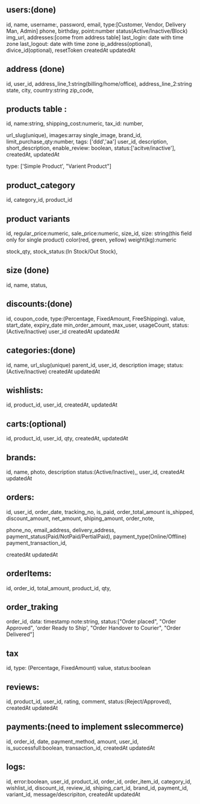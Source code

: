 ## users:(done)

id,
name,
username:,
password,
email,
type:[Customer, Vendor, Delivery Man, Admin]
phone,
birthday,
point:number
status(Active/Inactive/Block)
img_url,
addresses:[come from address table]
last_login: date with time zone
last_logout: date with time zone
ip_address(optional),
divice_id(optional),
resetToken
createdAt
updatedAt

<!-- ## login_tracking
id,
last_login: date with time zone
last_logout: date with time zone,
ip_address(optional),
divice_id(optional),
 -->

## address (done)

id,
user_id,
address_line_1:string(billing/home/office),
address_line_2:string
state,
city,
country:string
zip_code,

## products table :

id,
name:string,
shipping_cost:numeric,
tax_id: number,

<!-- discount_id: number(this copun number), -->

url_slug(unique),
images:array
single_image,
brand_id,
limit_purchase_qty:number,
tags: ['ddd','aa']
user_id,
description,
short_description,
enable_review: boolean,
status:['acitve/inactive'],
createdAt,
updatedAt

<!-- product single and varient hole array get hobe product variant a -->

type: ['Simple Product', "Varient Product"]

## product_category

id,
category_id,
product_id

## product variants

id,
regular_price:numeric,
sale_price:numeric,
size_id,
size: string(this field only for single product)
color(red, green, yellow)
weight(kg):numeric

  <!-- stock qty thankle stock status hobe na -->

stock_qty,
stock_status:(In Stock/Out Stock),

## size (done)

id,
name,
status,

## discounts:(done)

id,
coupon_code,
type:(Percentage, FixedAmount, FreeShipping).
value,
start_date,
expiry_date
min_order_amount,
max_user,
usageCount,
status:(Active/Inactive)
user_id
createdAt
updatedAt

## categories:(done)

id,
name,
url_slug(unique)
parent_id,
user_id,
description
image;
status:(Active/Inactive)
createdAt
updatedAt

## wishlists:

id,
product_id,
user_id,
createdAt,
updatedAt

## carts:(optional)

id,
product_id,
user_id,
qty,
createdAt,
updatedAt

## brands:

id,
name,
photo,
description
status:(Active/Inactive),,
user_id,
createdAt
updatedAt

## orders:

id,
user_id,
order_date,
tracking_no,
is_paid,
order_total_amount
is_shipped,
discount_amount,
net_amount,
shiping_amount,
order_note,

<!-- order_items: array -->

phone_no,
email_address,
delivery_address,
payment_status(Paid/NotPaid/PertialPaid),
payment_type(Online/Offline)
payment_transaction_id,

<!-- status:(Processing/Pending/Completed/Failed), -->

createdAt
updatedAt

## orderItems:

id,
order_id,
total_amount,
product_id,
qty,

## order_traking

order_id,
data: timestamp
note:string,
status:["Order placed", "Order Approved", 'order Ready to Ship', "Order Handover to Courier", "Order Delivered"]

## tax

id,
type: (Percentage, FixedAmount)
value,
status:boolean

## reviews:

id,
product_id,
user_id,
rating,
comment,
status:(Reject/Approved),
createdAt
updatedAt

## payments:(need to implement sslecommerce)

id,
order_id,
date,
payment_method,
amount,
user_id,
is_successfull:boolean,
transaction_id,
createdAt
updatedAt

## logs:

id,
error:boolean,
user_id,
product_id,
order_id,
order_item_id,
category_id,
wishlist_id,
discount_id,
review_id,
shiping_cart_id,
brand_id,
payment_id,
variant_id,
message/descripiton,
createdAt
updatedAt
